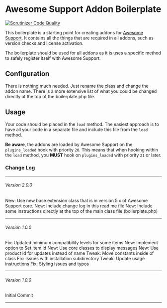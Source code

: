 # Awesome Support Addon Boilerplate

[![Scrutinizer Code Quality](https://scrutinizer-ci.com/g/Awesome-Support/Addon-Boilerplate/badges/quality-score.png?b=master)](https://scrutinizer-ci.com/g/Awesome-Support/Addon-Boilerplate/?branch=master)

This boilerplate is a starting point for creating addons for [Awesome Support](http://getawesomesupport.com). It contains all the things that are required in all addons, such as version checks and license activation.

The boilerplate should be used for all addons as it is uses a specific method to safely register itself with Awesome Support.

## Configuration

There is nothing much needed. Just rename the class and change the addon name. There is a more extensive list of what you could be changed directly at the top of the boilerplate.php file.

## Usage

Your code should be placed in the `load` method. The easiest approach is to have all your code in a separate file and include this file from the `load` method.

**Be aware**, the addons are loaded by Awesome Support on the `plugins_loaded` hook with priority `20`. This means that when hooking within the `load` method, you **MUST** hook on `plugins_loaded` with priority `21` or later.

### Change Log
-----------------------------------------------------------------------------------------
###### Version 2.0.0
New: Use new base extension class that is in version 5.x of Awesome Support core.
New: Include change log in this read me file
New: Include some instructions directly at the top of the main class file (boilerplate.php)

-----------------------------------------------------------------------------------------
###### Version 1.0.0
Fix: Updated minimum compatibility levels for some items
New: Implement option to Set item id 
New: Use core classes to display messages
New: Use product id for updates instead of name
Tweak: Move constants inside of class
Fix: Issues with installation subdirectory
Tweak: Update usage instructions
Fix: Styling issues and typos


-----------------------------------------------------------------------------------------
###### Version 1.0.0
Initial Commit

-----------------------------------------------------------------------------------------